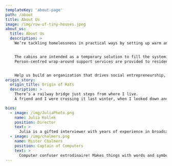 ```yaml
---
templateKey: 'about-page'
path: /about
title: About Us
image: /img/row-of-tiny-houses.jpeg
about_us:
  title: About Us
  description: >
    We’re tackling homelessness in practical ways by setting up warm and safe tiny cabins for those living unhoused in our community.


    The cabins are intended as a temporary solution to fill the systemic gaps in the current housing crisis.
    Person-centred wrap-around support services are provided to residents, and the model embraces Housing First principles and will operate from an anti-oppressive lens. The HATS community will be designed and informed by those with lived experience.


    Help us build an organization that drives social entrepreneurship, education, healing, change and empowerment.
origin_story:
  origin_title: Origin of Hats
  description: >
    There’s a railway bridge just steps from where I live.
    A friend and I were crossing it last winter, when I looked down and realized we were walking over someone’s makeshift home.

bios:
  - image: /img/JuliaPhoto.png
    name: Julia Kollek
    position: Director
    text: >
      Julia is a gifted interviewer with years of experience in broadcast media. She's helped researchers and academics publish in top academic journals, and professionals write books that showcase their expertise.
  - image: /img/chalmers.png
    name: Mister Chalmers
    position: Captain of Computers
    text: >
      Computer confuser extrodinaire! Makes things with words and symbols and willpower!
---
```

